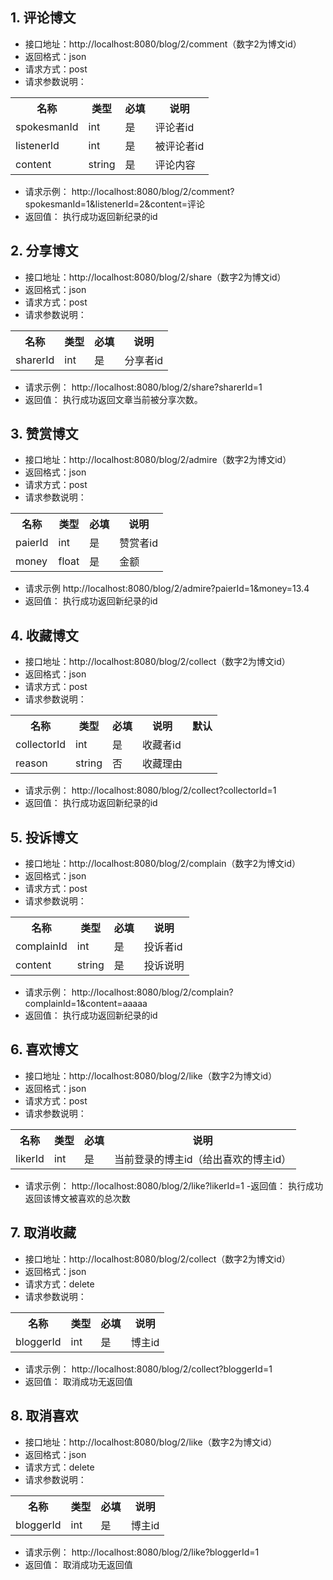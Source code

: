
## 1. 评论博文
- 接口地址：http://localhost:8080/blog/2/comment（数字2为博文id）
- 返回格式：json
- 请求方式：post
- 请求参数说明：
<table>
<tr>
<th>名称</th>
<th>类型</th>
<th>必填</th>
<th>说明</th>
</tr>
<tr>
<td>spokesmanId</td>
<td>int</td>
<td>是</td>
<td>评论者id</td>
</tr>
<tr>
<td>listenerId</td>
<td>int</td>
<td>是</td>
<td>被评论者id</td>
</tr>
<tr>
<td>content</td>
<td>string</td>
<td>是</td>
<td>评论内容</td>
</tr>
</table>

- 请求示例：
http://localhost:8080/blog/2/comment?spokesmanId=1&listenerId=2&content=评论
- 返回值：
执行成功返回新纪录的id

## 2. 分享博文
- 接口地址：http://localhost:8080/blog/2/share（数字2为博文id）
- 返回格式：json
- 请求方式：post
- 请求参数说明：
<table>
<tr>
<th>名称</th>
<th>类型</th>
<th>必填</th>
<th>说明</th>
</tr>
<tr>
<td>sharerId</td>
<td>int</td>
<td>是</td>
<td>分享者id</td>
</tr>
</table>

- 请求示例：
http://localhost:8080/blog/2/share?sharerId=1
- 返回值：
执行成功返回文章当前被分享次数。

## 3. 赞赏博文
- 接口地址：http://localhost:8080/blog/2/admire（数字2为博文id）
- 返回格式：json
- 请求方式：post
- 请求参数说明：
<table>
<tr>
<th>名称</th>
<th>类型</th>
<th>必填</th>
<th>说明</th>
</tr>
<tr>
<td>paierId</td>
<td>int</td>
<td>是</td>
<td>赞赏者id</td>
</tr>
<tr>
<td>money</td>
<td>float</td>
<td>是</td>
<td>金额</td>
</tr>
</table>

- 请求示例
http://localhost:8080/blog/2/admire?paierId=1&money=13.4
- 返回值：
执行成功返回新纪录的id

## 4. 收藏博文
- 接口地址：http://localhost:8080/blog/2/collect（数字2为博文id）
- 返回格式：json
- 请求方式：post
- 请求参数说明：
<table>
<tr>
<th>名称</th>
<th>类型</th>
<th>必填</th>
<th>说明</th>
<th>默认</th>
</tr>
<tr>
<td>collectorId</td>
<td>int</td>
<td>是</td>
<td>收藏者id</td>
<td></td>
</tr>
<tr>
<td>reason</td>
<td>string</td>
<td>否</td>
<td>收藏理由</td>
<td></td>
</tr>
</table>

- 请求示例：
http://localhost:8080/blog/2/collect?collectorId=1
- 返回值：
执行成功返回新纪录的id

## 5. 投诉博文
- 接口地址：http://localhost:8080/blog/2/complain（数字2为博文id）
- 返回格式：json
- 请求方式：post
- 请求参数说明：
<table>
<tr>
<th>名称</th>
<th>类型</th>
<th>必填</th>
<th>说明</th>
</tr>
<tr>
<td>complainId</td>
<td>int</td>
<td>是</td>
<td>投诉者id</td>
</tr>
<tr>
<td>content</td>
<td>string</td>
<td>是</td>
<td>投诉说明</td>
</tr>
</table>

- 请求示例：
http://localhost:8080/blog/2/complain?complainId=1&content=aaaaa
- 返回值：
执行成功返回新纪录的id

## 6. 喜欢博文
- 接口地址：http://localhost:8080/blog/2/like（数字2为博文id）
- 返回格式：json
- 请求方式：post
- 请求参数说明：
<table>
<tr>
<th>名称</th>
<th>类型</th>
<th>必填</th>
<th>说明</th>
</tr>
<tr>
<td>likerId</td>
<td>int</td>
<td>是</td>
<td>当前登录的博主id（给出喜欢的博主id）</td>
</tr>
</table>

- 请求示例：
http://localhost:8080/blog/2/like?likerId=1
-返回值：
执行成功返回该博文被喜欢的总次数


## 7. 取消收藏
- 接口地址：http://localhost:8080/blog/2/collect（数字2为博文id）
- 返回格式：json
- 请求方式：delete
- 请求参数说明：
<table>
<tr>
<th>名称</th>
<th>类型</th>
<th>必填</th>
<th>说明</th>
</tr>
<tr>
<td>bloggerId</td>
<td>int</td>
<td>是</td>
<td>博主id</td>
</tr>
</table>

- 请求示例：
http://localhost:8080/blog/2/collect?bloggerId=1
- 返回值：
取消成功无返回值

## 8. 取消喜欢
- 接口地址：http://localhost:8080/blog/2/like（数字2为博文id）
- 返回格式：json
- 请求方式：delete
- 请求参数说明：
<table>
<tr>
<th>名称</th>
<th>类型</th>
<th>必填</th>
<th>说明</th>
</tr>
<tr>
<td>bloggerId</td>
<td>int</td>
<td>是</td>
<td>博主id</td>
</tr>
</table>

- 请求示例：
http://localhost:8080/blog/2/like?bloggerId=1
- 返回值：
取消成功无返回值